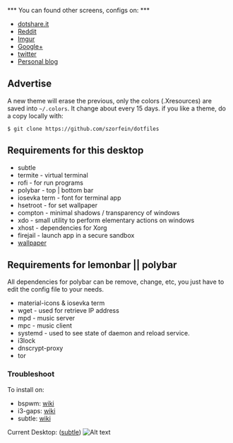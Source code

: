 *** You can found other screens, configs on: ***
+ [dotshare.it](http://dotshare.it/~szorfein/dots/)
+ [Reddit](https://www.reddit.com/user/szorfein/posts/)
+ [Imgur](https://imgur.com/user/Szorfein/submitted)
+ [Google+](https://plus.google.com/103351806729237673609)
+ [twitter](https://twitter.com/szorfein)
+ [Personal blog](https://szorfein.github.io/)

## Advertise

A new theme will erase the previous, only the colors (.Xresources) are saved into `~/.colors`. It change about every 15 days. if you like a theme, do a copy locally with:

    $ git clone https://github.com/szorfein/dotfiles

## Requirements for this desktop

+ subtle
+ termite - virtual terminal
+ rofi - for run programs
+ polybar - top | bottom bar
+ iosevka term - font for terminal app
+ hsetroot - for set wallpaper
+ compton - minimal shadows / transparency of windows
+ xdo - small utility to perform elementary actions on windows
+ xhost - dependencies for Xorg
+ firejail - launch app in a secure sandbox
+ [wallpaper](https://wallpapertag.com/wallpaper/full/9/6/1/374331-grass-wallpaper-2560x1600-for-tablet.jpg)

## Requirements for lemonbar || polybar

All dependencies for polybar can be remove, change, etc, you just have to edit the config file to your needs.

+ material-icons & iosevka term
+ wget - used for retrieve IP address
+ mpd - music server
+ mpc - music client
+ systemd - used to see state of daemon and reload service.
+ i3lock
+ dnscrypt-proxy
+ tor

### Troubleshoot

To install on:  
+ bspwm: [wiki](https://github.com/szorfein/dotfiles/wiki/Install-BSPWM)  
+ i3-gaps: [wiki](https://github.com/szorfein/dotfiles/wiki/i3-gaps)
+ subtle: [wiki](https://github.com/szorfein/dotfiles/wiki/subtle)

Current Desktop: ([subtle](https://subforge.org/projects/subtle))
![Alt text](https://raw.githubusercontent.com/szorfein/dotfiles/master/screenshot.jpg "Screenshot")
